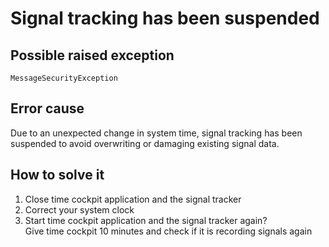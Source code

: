 # Signal tracking has been suspended

## Possible raised exception 

```MessageSecurityException```

## Error cause
Due to an unexpected change in system time, signal tracking has been suspended to avoid overwriting or damaging existing signal data.

## How to solve it
1. Close time cockpit application and the signal tracker
1. Correct your system clock
1. Start time cockpit application and the signal tracker again?  
   Give time cockpit 10 minutes and check if it is recording signals again
